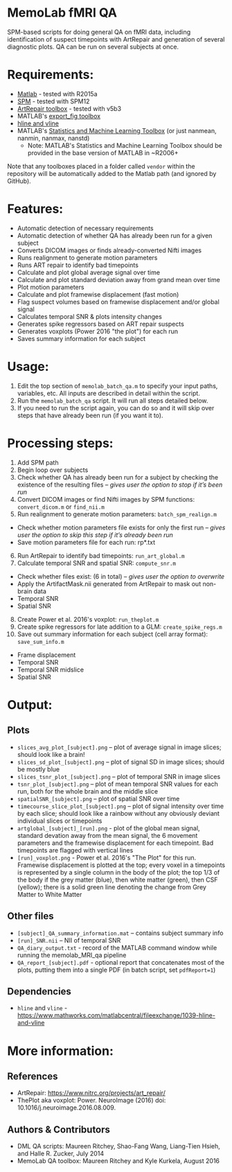 # MemoLab fMRI QA

SPM-based scripts for doing general QA on fMRI data, including identification of suspect timepoints with ArtRepair and generation of several diagnostic plots. QA can be run on several subjects at once.

# Requirements:
- [Matlab](http://www.mathworks.com/products/matlab/) - tested with R2015a
- [SPM](http://www.fil.ion.ucl.ac.uk/spm/software/spm12/) - tested with SPM12
- [ArtRepair toolbox](http://cibsr.stanford.edu/tools/human-brain-project/artrepair-software.html) - tested with v5b3
- MATLAB's [export_fig toolbox](http://www.mathworks.com/matlabcentral/fileexchange/23629-export-fig)
- [hline and vline](http://www.mathworks.com/matlabcentral/fileexchange/1039-hline-and-vline)
- MATLAB's [Statistics and Machine Learning Toolbox](http://www.mathworks.com/products/statistics/) (or just nanmean, nanmin, nanmax, nanstd)
  - Note: MATLAB's Statistics and Machine Learning Toolbox should be provided in the base version of MATLAB in ~R2006+

Note that any toolboxes placed in a folder called `vendor` within the repository will be automatically added to the Matlab path (and ignored by GitHub).

# Features:
- Automatic detection of necessary requirements
- Automatic detection of whether QA has already been run for a given subject
- Converts DICOM images or finds already-converted Nifti images
- Runs realignment to generate motion parameters
- Runs ART repair to identify bad timepoints
 - Calculate and plot global average signal over time
 - Calculate and plot standard deviation away from grand mean over time
 - Plot motion parameters
 - Calculate and plot framewise displacement (fast motion)
 - Flag suspect volumes based on framewise displacement and/or global signal
- Calculates temporal SNR & plots intensity changes
- Generates spike regressors based on ART repair suspects
- Generates voxplots (Power 2016 "the plot") for each run
- Saves summary information for each subject

# Usage:
1. Edit the top section of `memolab_batch_qa.m` to specify your input paths, variables, etc. All inputs are described in detail within the script.
2. Run the `memolab_batch_qa` script. It will run all steps detailed below.
3. If you need to run the script again, you can do so and it will skip over steps that have already been run (if you want it to).


# Processing steps:
1. Add SPM path
2. Begin loop over subjects
3. Check whether QA has already been run for a subject by checking the existence of the resulting files – *gives user the option to stop if it’s been run*
4. Convert DICOM images or find Nifti images by SPM functions: `convert_dicom.m` or `find_nii.m`
5. Run realignment to generate motion parameters: `batch_spm_realign.m`
  - Check whether motion parameters file exists for only the first run – *gives user the option to skip this step if it’s already been run*
  - Save motion parameters file for each run: rp*.txt
6. Run ArtRepair to identify bad timepoints: `run_art_global.m`
7. Calculate temporal SNR and spatial SNR: `compute_snr.m`
  - Check whether files exist: (6 in total) – *gives user the option to overwrite*
  - Apply the ArtifactMask.nii generated from ArtRepair to mask out non-brain data
  - Temporal SNR
  - Spatial SNR
8. Create Power et al. 2016's voxplot: `run_theplot.m`
9. Create spike regressors for late addition to a GLM: `create_spike_regs.m`
10. Save out summary information for each subject (cell array format): `save_sum_info.m`
  - Frame displacement
  - Temporal SNR
  - Temporal SNR midslice
  - Spatial SNR

# Output:
## Plots
-	`slices_avg_plot_[subject].png` – plot of average signal in image slices; should look like a brain!
-	`slices_sd_plot_[subject].png` – plot of signal SD in image slices; should be mostly blue
-	`slices_tsnr_plot_[subject].png` – plot of temporal SNR in image slices
-	`tsnr_plot_[subject].png` – plot of mean temporal SNR values for each run, both for the whole brain and the middle slice
-	`spatialSNR_[subject].png` – plot of spatial SNR over time
-	`timecourse_slice_plot_[subject].png` – plot of signal intensity over time by each slice; should look like a rainbow without any obviously deviant individual slices or timepoints
- `artglobal_[subject]_[run].png` - plot of the global mean signal, standard devation away from the mean signal, the 6 movement parameters and the framewise displacement for each timepoint. Bad timepoints are flagged with vertical lines
- `[run]_voxplot.png` - Power et al. 2016's "The Plot" for this run. Framewise displacement is plotted at the top; every voxel in a timepoints is represented by a single column in the body of the plot; the top 1/3 of the body if the grey matter (blue), then white matter (green), then CSF (yellow); there is a solid green line denoting the change from Grey Matter to White Matter

## Other files
-	`[subject]_QA_summary_information.mat` – contains subject summary info
-	`[run]_SNR.nii` – NII of temporal SNR
- `QA_diary_output.txt` - record of the MATLAB command window while running the memolab_MRI_qa pipeline
- `QA_report_[subject].pdf` - optional report that concatenates most of the plots, putting them into a single PDF (in batch script, set `pdfReport=1`)

## Dependencies
- `hline` and `vline` - https://www.mathworks.com/matlabcentral/fileexchange/1039-hline-and-vline

# More information:
## References
- ArtRepair: https://www.nitrc.org/projects/art_repair/
- ThePlot aka voxplot: Power. NeuroImage (2016) doi: 10.1016/j.neuroimage.2016.08.009.

## Authors & Contributors
- DML QA scripts: Maureen Ritchey, Shao-Fang Wang, Liang-Tien Hsieh, and Halle R. Zucker, July 2014  
- MemoLab QA toolbox: Maureen Ritchey and Kyle Kurkela, August 2016
